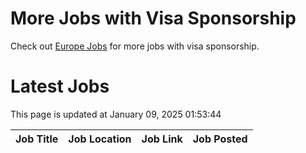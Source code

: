 # More Jobs with Visa Sponsorship

Check out [Europe Jobs](https://github.com/sureshparimi/europejobs#latest-jobs) for more jobs with visa sponsorship.

# Latest Jobs

This page is updated at January 09, 2025 01:53:44

| Job Title | Job Location | Job Link | Job Posted |
| --- | --- | --- | --- |
